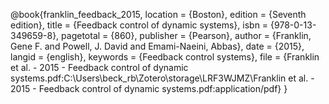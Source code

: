 
@book{franklin_feedback_2015,
	location = {Boston},
	edition = {Seventh edition},
	title = {Feedback control of dynamic systems},
	isbn = {978-0-13-349659-8},
	pagetotal = {860},
	publisher = {Pearson},
	author = {Franklin, Gene F. and Powell, J. David and Emami-Naeini, Abbas},
	date = {2015},
	langid = {english},
	keywords = {Feedback control systems},
	file = {Franklin et al. - 2015 - Feedback control of dynamic systems.pdf:C\:\\Users\\beck_rb\\Zotero\\storage\\LRF3WJMZ\\Franklin et al. - 2015 - Feedback control of dynamic systems.pdf:application/pdf}
}